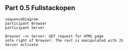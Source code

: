 ## Part 0.5 Fullstackopen

```Mermaid
sequenceDiagram
participant Browser
participant Server

Browser ->> Server: GET request for HTML page
note right of Browser: The rest is manipulated with JS
Server activate


```
